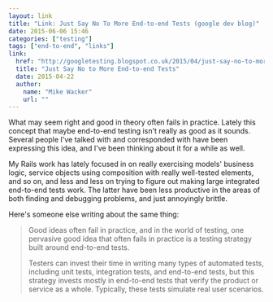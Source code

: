 ```yaml
---
layout: link
title: "Link: Just Say No To More End-to-end Tests (google dev blog)"
date: 2015-06-06 15:46
categories: ["testing"]
tags: ["end-to-end", "links"]
link:
  href: "http://googletesting.blogspot.co.uk/2015/04/just-say-no-to-more-end-to-end-tests.html"
  title: "Just Say No to More End-to-end Tests"
  date: 2015-04-22
  author:
    name: "Mike Wacker"
    url: ""
---
```


What may seem right and good in theory often fails in practice. Lately
this concept that maybe end-to-end testing isn't really as good as it
sounds. Several people I've talked with and corresponded with have
been expressing this idea, and I've been thinking about it for a while
as well.

My Rails work has lately focused in on really exercising models'
business logic, service objects using composition with really
well-tested elements, and so on, and less and less on trying to figure
out making large integrated end-to-end tests work. The latter have
been less productive in the areas of both finding and debugging
problems, and just annoyingly brittle.

Here's someone else writing about the same thing:

> Good ideas often fail in practice, and in the world of testing, one
> pervasive good idea that often fails in practice is a testing strategy
> built around end-to-end tests.
>
> Testers can invest their time in writing many types of automated
> tests, including unit tests, integration tests, and end-to-end tests,
> but this strategy invests mostly in end-to-end tests that verify the
> product or service as a whole. Typically, these tests simulate real
> user scenarios.
